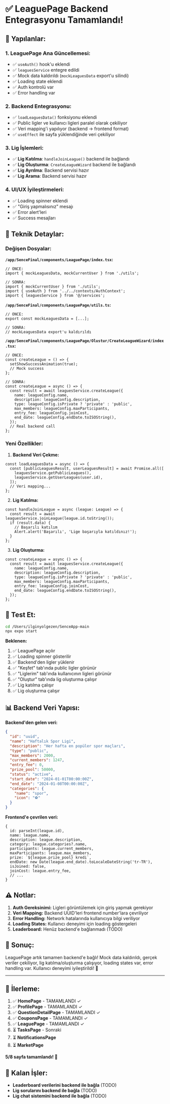 # ✅ LeaguePage Backend Entegrasyonu Tamamlandı!

## 🎯 Yapılanlar:

### 1. **LeaguePage Ana Güncellemesi:**
- ✅ `useAuth()` hook'u eklendi
- ✅ `leaguesService` entegre edildi
- ✅ Mock data kaldırıldı (`mockLeaguesData` export'u silindi)
- ✅ Loading state eklendi
- ✅ Auth kontrolü var
- ✅ Error handling var

### 2. **Backend Entegrasyonu:**
- ✅ `loadLeaguesData()` fonksiyonu eklendi
- ✅ Public ligler ve kullanıcı ligleri paralel olarak çekiliyor
- ✅ Veri mapping'i yapılıyor (backend → frontend format)
- ✅ `useEffect` ile sayfa yüklendiğinde veri çekiliyor

### 3. **Lig İşlemleri:**
- ✅ **Lig Katılma**: `handleJoinLeague()` backend ile bağlandı
- ✅ **Lig Oluşturma**: `CreateLeagueWizard` backend ile bağlandı
- ✅ **Lig Ayrılma**: Backend servisi hazır
- ✅ **Lig Arama**: Backend servisi hazır

### 4. **UI/UX İyileştirmeleri:**
- ✅ Loading spinner eklendi
- ✅ "Giriş yapmalısınız" mesajı
- ✅ Error alert'leri
- ✅ Success mesajları

## 🔧 Teknik Detaylar:

### **Değişen Dosyalar:**

**`/app/SenceFinal/components/LeaguePage/index.tsx`:**
```tsx
// ÖNCE:
import { mockLeaguesData, mockCurrentUser } from './utils';

// SONRA:
import { mockCurrentUser } from './utils';
import { useAuth } from '../../contexts/AuthContext';
import { leaguesService } from '@/services';
```

**`/app/SenceFinal/components/LeaguePage/utils.ts`:**
```tsx
// ÖNCE:
export const mockLeaguesData = [...];

// SONRA:
// mockLeaguesData export'u kaldırıldı
```

**`/app/SenceFinal/components/LeaguePage/Olustur/CreateLeagueWizard/index.tsx`:**
```tsx
// ÖNCE:
const createLeague = () => {
  setShowSuccessAnimation(true);
  // Mock success
};

// SONRA:
const createLeague = async () => {
  const result = await leaguesService.createLeague({
    name: leagueConfig.name,
    description: leagueConfig.description,
    type: leagueConfig.isPrivate ? 'private' : 'public',
    max_members: leagueConfig.maxParticipants,
    entry_fee: leagueConfig.joinCost,
    end_date: leagueConfig.endDate.toISOString(),
  });
  // Real backend call
};
```

### **Yeni Özellikler:**

1. **Backend Veri Çekme:**
```tsx
const loadLeaguesData = async () => {
  const [publicLeaguesResult, userLeaguesResult] = await Promise.all([
    leaguesService.getPublicLeagues(),
    leaguesService.getUserLeagues(user.id),
  ]);
  // Veri mapping...
};
```

2. **Lig Katılma:**
```tsx
const handleJoinLeague = async (league: League) => {
  const result = await leaguesService.joinLeague(league.id.toString());
  if (result.data) {
    // Başarılı katılım
    Alert.alert('Başarılı', 'Lige başarıyla katıldınız!');
  }
};
```

3. **Lig Oluşturma:**
```tsx
const createLeague = async () => {
  const result = await leaguesService.createLeague({
    name: leagueConfig.name,
    description: leagueConfig.description,
    type: leagueConfig.isPrivate ? 'private' : 'public',
    max_members: leagueConfig.maxParticipants,
    entry_fee: leagueConfig.joinCost,
    end_date: leagueConfig.endDate.toISOString(),
  });
};
```

## 🚀 Test Et:

```bash
cd /Users/ilginyolgezen/SenceApp-main
npx expo start
```

**Beklenen:**
1. ✅ LeaguePage açılır
2. ✅ Loading spinner gösterilir
3. ✅ Backend'den ligler yüklenir
4. ✅ "Keşfet" tab'ında public ligler görünür
5. ✅ "Liglerim" tab'ında kullanıcının ligleri görünür
6. ✅ "Oluştur" tab'ında lig oluşturma çalışır
7. ✅ Lig katılma çalışır
8. ✅ Lig oluşturma çalışır

## 📊 Backend Veri Yapısı:

**Backend'den gelen veri:**
```json
{
  "id": "uuid",
  "name": "Haftalık Spor Ligi",
  "description": "Her hafta en popüler spor maçları",
  "type": "public",
  "max_members": 2000,
  "current_members": 1247,
  "entry_fee": 0,
  "prize_pool": 50000,
  "status": "active",
  "start_date": "2024-01-01T00:00:00Z",
  "end_date": "2024-01-08T00:00:00Z",
  "categories": {
    "name": "spor",
    "icon": "⚽"
  }
}
```

**Frontend'e çevrilen veri:**
```tsx
{
  id: parseInt(league.id),
  name: league.name,
  description: league.description,
  category: league.categories?.name,
  participants: league.current_members,
  maxParticipants: league.max_members,
  prize: `${league.prize_pool} kredi`,
  endDate: new Date(league.end_date).toLocaleDateString('tr-TR'),
  isJoined: false,
  joinCost: league.entry_fee,
  // ...
}
```

## ⚠️ Notlar:

1. **Auth Gereksinimi:** Ligleri görüntülemek için giriş yapmak gerekiyor
2. **Veri Mapping:** Backend UUID'leri frontend number'lara çevriliyor
3. **Error Handling:** Network hatalarında kullanıcıya bilgi veriliyor
4. **Loading States:** Kullanıcı deneyimi için loading göstergeleri
5. **Leaderboard:** Henüz backend'e bağlanmadı (TODO)

## 🎉 Sonuç:

LeaguePage artık tamamen backend'e bağlı! Mock data kaldırıldı, gerçek veriler çekiliyor, lig katılma/oluşturma çalışıyor, loading states var, error handling var. Kullanıcı deneyimi iyileştirildi! 🚀

---

## 📝 İlerleme:

1. ✅ **HomePage** - TAMAMLANDI ✓
2. ✅ **ProfilePage** - TAMAMLANDI ✓  
3. ✅ **QuestionDetailPage** - TAMAMLANDI ✓
4. ✅ **CouponsPage** - TAMAMLANDI ✓
5. ✅ **LeaguePage** - TAMAMLANDI ✓
6. ⏳ **TasksPage** - Sonraki
7. ⏳ **NotificationsPage**
8. ⏳ **MarketPage**

**5/8 sayfa tamamlandı! 🎉**

## 🔄 Kalan İşler:

- **Leaderboard verilerini backend ile bağla** (TODO)
- **Lig sorularını backend ile bağla** (TODO)
- **Lig chat sistemini backend ile bağla** (TODO)





